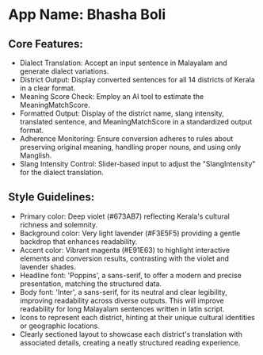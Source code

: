 # **App Name**: Bhasha Boli

## Core Features:

- Dialect Translation: Accept an input sentence in Malayalam and generate dialect variations.
- District Output: Display converted sentences for all 14 districts of Kerala in a clear format.
- Meaning Score Check: Employ an AI tool to estimate the MeaningMatchScore.
- Formatted Output: Display of the district name, slang intensity, translated sentence, and MeaningMatchScore in a standardized output format.
- Adherence Monitoring: Ensure conversion adheres to rules about preserving original meaning, handling proper nouns, and using only Manglish.
- Slang Intensity Control: Slider-based input to adjust the "SlangIntensity" for the dialect translation.

## Style Guidelines:

- Primary color: Deep violet (#673AB7) reflecting Kerala's cultural richness and solemnity.
- Background color: Very light lavender (#F3E5F5) providing a gentle backdrop that enhances readability.
- Accent color: Vibrant magenta (#E91E63) to highlight interactive elements and conversion results, contrasting with the violet and lavender shades.
- Headline font: 'Poppins', a sans-serif, to offer a modern and precise presentation, matching the structured data.
- Body font: 'Inter', a sans-serif, for its neutral and clear legibility, improving readability across diverse outputs. This will improve readability for long Malayalam sentences written in latin script.
- Icons to represent each district, hinting at their unique cultural identities or geographic locations.
- Clearly sectioned layout to showcase each district's translation with associated details, creating a neatly structured reading experience.